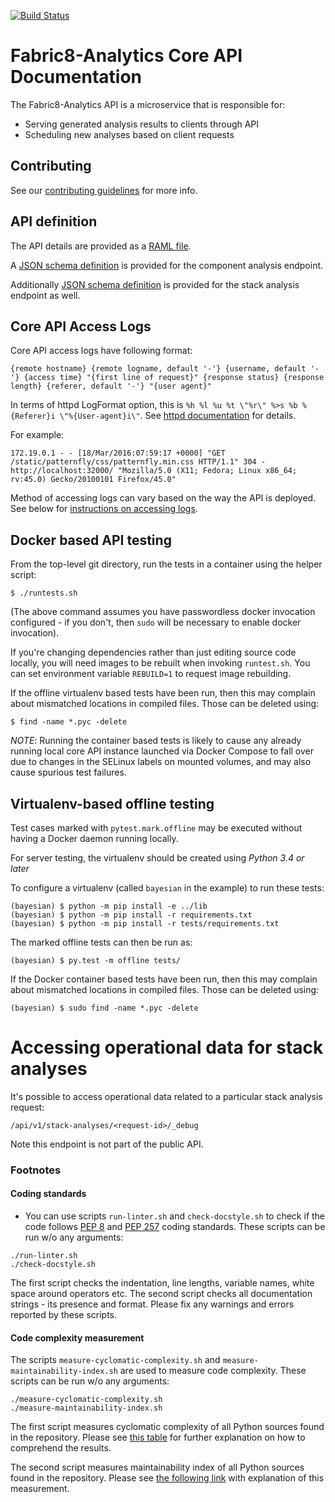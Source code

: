 [![Build Status](https://ci.centos.org/view/Devtools/job/devtools-fabric8-analytics-server-f8a-build-master/badge/icon)](https://ci.centos.org/view/Devtools/job/devtools-fabric8-analytics-server-f8a-build-master/)

# Fabric8-Analytics Core API Documentation

The Fabric8-Analytics API is a microservice that is responsible for:

* Serving generated analysis results to clients through API
* Scheduling new analyses based on client requests

## Contributing

See our [contributing guidelines](https://github.com/fabric8-analytics/common/blob/master/CONTRIBUTING.md) for more info.

## API definition

The API details are provided as a [RAML file](../docs/api/raml/api.raml).

A [JSON schema definition](tests/data/schemas/component_analyses-v1-1-3.schema.json)
is provided for the component analysis endpoint.

Additionally [JSON schema definition](tests/data/schemas/stack_analyses-v2-2-0.schema.json)
is provided for the stack analysis endpoint as well.

## Core API Access Logs

Core API access logs have following format:

```
{remote hostname} {remote logname, default '-'} {username, default '-'} {access time} "{first line of request}" {response status} {response length} {referer, default '-'} "{user agent}"
```

In terms of httpd LogFormat option, this is `%h %l %u %t \"%r\" %>s %b %{Referer}i \"%{User-agent}i\"`. See [httpd documentation](http://httpd.apache.org/docs/current/mod/mod_log_config.html#formats) for details.

For example:

```
172.19.0.1 - - [18/Mar/2016:07:59:17 +0000] "GET /static/patternfly/css/patternfly.min.css HTTP/1.1" 304 - http://localhost:32000/ "Mozilla/5.0 (X11; Fedora; Linux x86_64; rv:45.0) Gecko/20100101 Firefox/45.0"
```

Method of accessing logs can vary based on the way the API is deployed. See below for [instructions on accessing logs](#logs).

## Docker based API testing

From the top-level git directory, run the tests in a container using the helper
script:

    $ ./runtests.sh

(The above command assumes you have passwordless docker invocation configured -
if you don't, then `sudo` will be necessary to enable docker invocation).

If you're changing dependencies rather than just editing source code locally,
you will need images to be rebuilt when invoking `runtest.sh`. You
can set environment variable `REBUILD=1` to request image rebuilding.

If the offline virtualenv based tests have been run, then this may complain
about mismatched locations in compiled files. Those can be deleted using:

    $ find -name *.pyc -delete

_NOTE_: Running the container based tests is likely to cause any already
running local core API instance launched via Docker Compose to fall over due to
changes in the SELinux labels on mounted volumes, and may also cause
spurious test failures.


## Virtualenv-based offline testing

Test cases marked with `pytest.mark.offline` may be executed without having a
Docker daemon running locally.

For server testing, the virtualenv should be created using *Python 3.4 or later*

To configure a virtualenv (called `bayesian` in the example) to run these
tests:

    (bayesian) $ python -m pip install -e ../lib
    (bayesian) $ python -m pip install -r requirements.txt
    (bayesian) $ python -m pip install -r tests/requirements.txt

The marked offline tests can then be run as:

    (bayesian) $ py.test -m offline tests/

If the Docker container based tests have been run, then this may complain
about mismatched locations in compiled files. Those can be deleted using:

    (bayesian) $ sudo find -name *.pyc -delete

# Accessing operational data for stack analyses

It's possible to access operational data related to a particular stack analysis request:

`/api/v1/stack-analyses/<request-id>/_debug`

Note this endpoint is not part of the public API. 

### Footnotes

#### Coding standards

- You can use scripts `run-linter.sh` and `check-docstyle.sh` to check if the code follows [PEP 8](https://www.python.org/dev/peps/pep-0008/) and [PEP 257](https://www.python.org/dev/peps/pep-0257/) coding standards. These scripts can be run w/o any arguments:

```
./run-linter.sh
./check-docstyle.sh
```

The first script checks the indentation, line lengths, variable names, white space around operators etc. The second
script checks all documentation strings - its presence and format. Please fix any warnings and errors reported by these
scripts.

#### Code complexity measurement

The scripts `measure-cyclomatic-complexity.sh` and `measure-maintainability-index.sh` are used to measure code complexity. These scripts can be run w/o any arguments:

```
./measure-cyclomatic-complexity.sh
./measure-maintainability-index.sh
```

The first script measures cyclomatic complexity of all Python sources found in the repository. Please see [this table](https://radon.readthedocs.io/en/latest/commandline.html#the-cc-command) for further explanation on how to comprehend the results.

The second script measures maintainability index of all Python sources found in the repository. Please see [the following link](https://radon.readthedocs.io/en/latest/commandline.html#the-mi-command) with explanation of this measurement.


